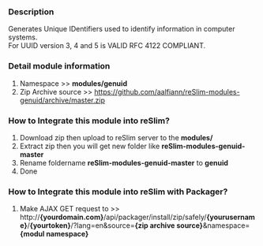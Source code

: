 ### Description
Generates Unique IDentifiers used to identify information in computer systems.  
For UUID version 3, 4 and 5 is VALID RFC 4122 COMPLIANT.

### Detail module information

1. Namespace >> **modules/genuid**
2. Zip Archive source >> 
    https://github.com/aalfiann/reSlim-modules-genuid/archive/master.zip

### How to Integrate this module into reSlim?

1. Download zip then upload to reSlim server to the **modules/**
2. Extract zip then you will get new folder like **reSlim-modules-genuid-master**
3. Rename foldername **reSlim-modules-genuid-master** to **genuid**
4. Done

### How to Integrate this module into reSlim with Packager?

1. Make AJAX GET request to >>
    http://**{yourdomain.com}**/api/packager/install/zip/safely/**{yourusername}**/**{yourtoken}**/?lang=en&source=**{zip archive source}**&namespace=**{modul namespace}**
